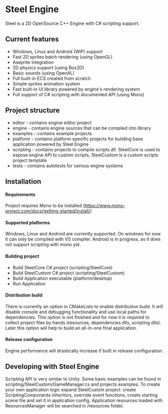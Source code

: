 # Steel Engine

Steel is a 2D OpenSource C++ Engine with C# scripting support.

## Current features
* Windows, Linux and Android (WIP) support
* Fast 2D sprites batch rendering (using OpenGL)
* Aseprite integration
* 2D physics support (using Box2D)
* Basic sounds (using OpenAL)
* Full built-in ECS created from scratch
* Simple sprites animation system
* Fast built-in UI library powered by engine's rendering system
* Full support of C# scripting with documented API (using Mono)

## Project structure
* editor - contains engine editor project
* engine - contains engine sources that can be compiled into library
* examples - contains example projects
* platform - contains platform specific projects for building base application powered by Steel Engine
* scripting - contains projects to compile scripts dll. SteelCore is used to expose engine API to custom scripts, SteelCustom is a custom scripts project template
* tests - contains autotests for various engine systems

## Installation
#### Requirements
Project requires Mono to be installed (https://www.mono-project.com/docs/getting-started/install/)
#### Supported platforms
Windows, Linux and Android are currently supported. On windows for now it can only be compiled with VS compiler. Android is in progress, as it does not support scripting with mono yet.
#### Building project
* Build SteelCore C# project (scripting/SteelCore)
* Build SteelCustom C# project (scripting/SteelCustom)
* Build Application executable (platform/desktop)
* Run Application
#### Distribution build
There is currently an option in CMakeLists to enable distribution build. It will disable console and debugging functionality and use local paths for dependencies. This option is not finished and for now it is required to collect project files by hands (resources, dependencies dlls, scripting dlls). Later this option will help to build an all-in-one final application.
#### Release configuration
Engine performance will drastically increase if built in release configuration.

## Developing with Steel Engine
Scripting API is very similar to Unity. Some basic examples can be found in scripting/SteelCustom/GameManager.cs and projects examples.
To create your own application logic expand SteelCustom project: create ScriptingComponents inheritors, override event functions, create starting scene file and set it in application config. Application resources loaded with ResourcesManager will be searched in /resources folder.
